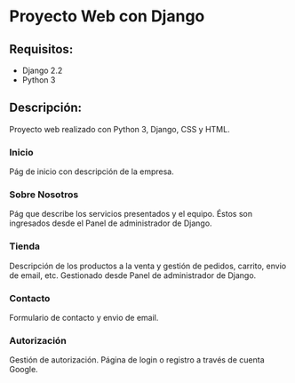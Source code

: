 # Proyecto Web con Django

## Requisitos:
  * Django 2.2
  * Python 3

## Descripción:
Proyecto web realizado con Python 3, Django, CSS y HTML.

### Inicio
  Pág de inicio con descripción de la empresa.
### Sobre Nosotros
  Pág que describe los servicios presentados y el equipo. Éstos son ingresados desde el Panel de administrador de Django.
### Tienda
  Descripción de los productos a la venta y gestión de pedidos, carrito, envio de email, etc. Gestionado desde Panel de administrador de Django.
### Contacto
  Formulario de contacto y envio de email.
### Autorización
  Gestión de autorización. Página de login o registro a través de cuenta Google.
